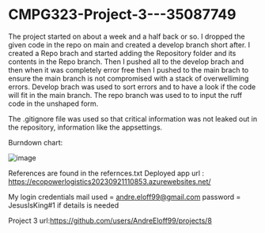 # CMPG323-Project-3---35087749

The project started on about a week and a half back or so. I dropped the given code in the repo on main and created a develop branch short after. I created a Repo brach and started adding the Repository folder and its contents in the Repo branch. Then I pushed all to the develop brach and then when it was completely error free then I pushed to the main brach to ensure the main branch is not compromised with a stack of overwelliming errors. Develop brach was used to sort errors and to have a look if the code will fit in the main branch. The repo branch was used to to input the ruff code in the unshaped form.

The .gitignore file was used so that critical information was not leaked out in the repository, information like the appsettings.

Burndown chart:

![image](https://github.com/AndreEloff99/CMPG323-Project-3---35087749/assets/88395754/70220895-5d60-4026-9c40-407e9dff4abc)


References are found in the refernces.txt
Deployed app url : https://ecopowerlogistics20230921110853.azurewebsites.net/

My login credentials
mail used = andre.eloff99@gmail.com
password = JesusIsKing#1
if details is needed

Project 3 url:https://github.com/users/AndreEloff99/projects/8
